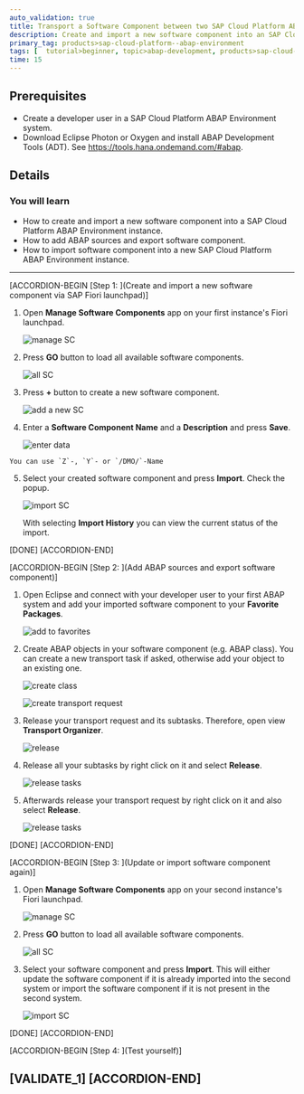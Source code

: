 ```yaml
---
auto_validation: true
title: Transport a Software Component between two SAP Cloud Platform ABAP Environment instances.
description: Create and import a new software component into an SAP Cloud Platform ABAP Environment instance, add ABAP sources and export it to a new SAP Cloud Platform ABAP Environment instance.
primary_tag: products>sap-cloud-platform--abap-environment
tags: [  tutorial>beginner, topic>abap-development, products>sap-cloud-platform ]
time: 15
---
```


## Prerequisites  
 - Create a developer user in a SAP Cloud Platform ABAP Environment system.
 - Download Eclipse Photon or Oxygen and install ABAP Development Tools (ADT). See <https://tools.hana.ondemand.com/#abap>.

## Details
### You will learn  
  - How to create and import a new software component into a SAP Cloud Platform ABAP Environment instance.
  - How to add ABAP sources and export software component.
  - How to import software component into a new SAP Cloud Platform ABAP Environment instance.

---

[ACCORDION-BEGIN [Step 1: ](Create and import a new software component via SAP Fiori launchpad)]
  1. Open **Manage Software Components** app on your first instance's Fiori launchpad.

      ![manage SC](SC1.png)

  2. Press **GO** button to load all available software components.

      ![all SC](SC2.png)

  3. Press **+** button to create a new software component.

      ![add a new SC](SC3.png)

  4. Enter a **Software Component Name** and a **Description** and press **Save**.

      ![enter data](SC4.png)

    You can use `Z`-, `Y`- or `/DMO/`-Name

  5. Select your created software component and press **Import**. Check the popup.

      ![import SC](SC5.png)

      With selecting **Import History** you can view the current status of the import.

[DONE]
[ACCORDION-END]

[ACCORDION-BEGIN [Step 2: ](Add ABAP sources and export software component)]
  1. Open Eclipse and connect with your developer user to your first ABAP system and add your imported software component to your **Favorite Packages**.

      ![add to favorites](eclipse1.png)

  2. Create ABAP objects in your software component (e.g. ABAP class). You can create a new transport task if asked, otherwise add your object to an existing one.

      ![create class](eclipse2.png)

      ![create transport request](eclipse3.png)

  3. Release your transport request and its subtasks. Therefore, open view **Transport Organizer**.

      ![release](release1.png)

  4. Release all your subtasks by right click on it and select **Release**.

      ![release tasks](release2.png)

  5. Afterwards release your transport request by right click on it and also select **Release**.

      ![release tasks](release3.png)

[DONE]
[ACCORDION-END]

[ACCORDION-BEGIN [Step 3: ](Update or import software component again)]
  1. Open **Manage Software Components** app on your second instance's Fiori launchpad.

      ![manage SC](SC1.png)

  2. Press **GO** button to load all available software components.

      ![all SC](SC2.png)

  3. Select your software component and press **Import**. This will either update the software component if it is already imported into the second system or import the software component if it is not present in the second system.

      ![import SC](SC5.png)

[DONE]
[ACCORDION-END]

[ACCORDION-BEGIN [Step 4: ](Test yourself)]

[VALIDATE_1]
[ACCORDION-END]
---
